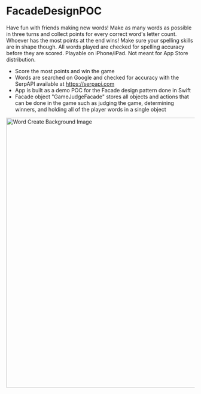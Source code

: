 # FacadeDesignPOC
Have fun with friends making new words! Make as many words as possible in three turns and collect points for every correct word's letter count. Whoever has the most points at the end wins! Make sure your spelling skills are in shape though. All words played are checked for spelling accuracy before they are scored. Playable on iPhone/iPad. Not meant for App Store distribution.
- Score the most points and win the game
- Words are searched on Google and checked for accuracy with the SerpAPI available at https://serpapi.com
- App is built as a demo POC for the Facade design pattern done in Swift
- Facade object "GameJudgeFacade" stores all objects and actions that can be done in the game such as judging the game, determining winners, and holding all of the player words in a single object

<img width="720" alt="Word Create Background Image" src="https://github.com/jon-iger/WordCreate/assets/44842541/1d25089e-5d0a-4eb3-8647-99e2291c6943">

